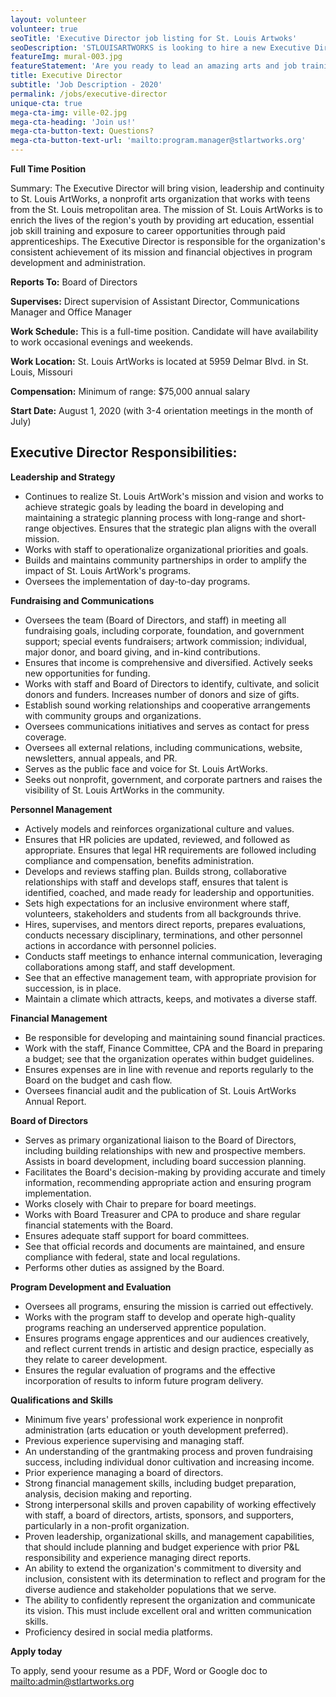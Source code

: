 ```yaml
---
layout: volunteer
volunteer: true
seoTitle: 'Executive Director job listing for St. Louis Artwoks'
seoDescription: 'STLOUISARTWORKS is looking to hire a new Executive Director. Apply today!'
featureImg: mural-003.jpg
featureStatement: 'Are you ready to lead an amazing arts and job training program?'
title: Executive Director
subtitle: 'Job Description - 2020'
permalink: /jobs/executive-director
unique-cta: true
mega-cta-img: ville-02.jpg
mega-cta-heading: 'Join us!'
mega-cta-button-text: Questions?
mega-cta-button-text-url: 'mailto:program.manager@stlartworks.org'
---
```


**Full Time Position**

Summary: The Executive Director will bring vision, leadership and continuity to St. Louis ArtWorks, a nonprofit arts organization that works with teens from the St. Louis metropolitan area. The mission of St. Louis ArtWorks is to enrich the lives of the region&#39;s youth by providing art education, essential job skill training and exposure to career opportunities through paid apprenticeships. The Executive Director is responsible for the organization&#39;s consistent achievement of its mission and financial objectives in program development and administration.

**Reports To:** Board of Directors

**Supervises:** Direct supervision of Assistant Director, Communications Manager and Office Manager

**Work Schedule:** This is a full-time position. Candidate will have availability to work occasional evenings and weekends.

**Work Location:** St. Louis ArtWorks is located at 5959 Delmar Blvd. in St. Louis, Missouri

**Compensation:** Minimum of range: $75,000 annual salary

**Start Date:** August 1, 2020 (with 3-4 orientation meetings in the month of July)

## Executive Director Responsibilities:

**Leadership and Strategy**

- Continues to realize St. Louis ArtWork&#39;s mission and vision and works to achieve strategic goals by leading the board in developing and maintaining a strategic planning process with long-range and short-range objectives. Ensures that the strategic plan aligns with the overall mission.
- Works with staff to operationalize organizational priorities and goals.
- Builds and maintains community partnerships in order to amplify the impact of St. Louis ArtWork&#39;s programs.
- Oversees the implementation of day-to-day programs.

**Fundraising and Communications**
- Oversees the team (Board of Directors, and staff) in meeting all fundraising goals, including corporate, foundation, and government support; special events fundraisers; artwork commission; individual, major donor, and board giving, and in-kind contributions.
- Ensures that income is comprehensive and diversified. Actively seeks new opportunities for funding.
- Works with staff and Board of Directors to identify, cultivate, and solicit donors and funders. Increases number of donors and size of gifts.
- Establish sound working relationships and cooperative arrangements with community groups and organizations.
- Oversees communications initiatives and serves as contact for press coverage.
- Oversees all external relations, including communications, website, newsletters, annual appeals, and PR.
- Serves as the public face and voice for St. Louis ArtWorks.
- Seeks out nonprofit, government, and corporate partners and raises the visibility of St. Louis ArtWorks in the community.

**Personnel Management**
- Actively models and reinforces organizational culture and values.
- Ensures that HR policies are updated, reviewed, and followed as appropriate. Ensures that legal HR requirements are followed including compliance and compensation, benefits administration.
- Develops and reviews staffing plan. Builds strong, collaborative relationships with staff and develops staff, ensures that talent is identified, coached, and made ready for leadership and opportunities.
- Sets high expectations for an inclusive environment where staff, volunteers, stakeholders and students from all backgrounds thrive.
- Hires, supervises, and mentors direct reports, prepares evaluations, conducts necessary disciplinary, terminations, and other personnel actions in accordance with personnel policies.
- Conducts staff meetings to enhance internal communication, leveraging collaborations among staff, and staff development.
- See that an effective management team, with appropriate provision for succession, is in place.
- Maintain a climate which attracts, keeps, and motivates a diverse staff.

**Financial Management**
- Be responsible for developing and maintaining sound financial practices.
- Work with the staff, Finance Committee, CPA and the Board in preparing a budget; see that the organization operates within budget guidelines.
- Ensures expenses are in line with revenue and reports regularly to the Board on the budget and cash flow.
- Oversees financial audit and the publication of St. Louis ArtWorks Annual Report.

**Board of Directors**
- Serves as primary organizational liaison to the Board of Directors, including building relationships with new and prospective members. Assists in board development, including board succession planning.
- Facilitates the Board&#39;s decision-making by providing accurate and timely information, recommending appropriate action and ensuring program implementation.
- Works closely with Chair to prepare for board meetings.
- Works with Board Treasurer and CPA to produce and share regular financial statements with the Board.
- Ensures adequate staff support for board committees.
- See that official records and documents are maintained, and ensure compliance with federal, state and local regulations.
- Performs other duties as assigned by the Board.

**Program Development and Evaluation**
- Oversees all programs, ensuring the mission is carried out effectively.
- Works with the program staff to develop and operate high-quality programs reaching an underserved apprentice population.
- Ensures programs engage apprentices and our audiences creatively, and reflect current trends in artistic and design practice, especially as they relate to career development.
- Ensures the regular evaluation of programs and the effective incorporation of results to inform future program delivery.

**Qualifications and Skills**
- Minimum five years&#39; professional work experience in nonprofit administration (arts education or youth development preferred).
- Previous experience supervising and managing staff.
- An understanding of the grantmaking process and proven fundraising success, including individual donor cultivation and increasing income.
- Prior experience managing a board of directors.
- Strong financial management skills, including budget preparation, analysis, decision making and reporting.
- Strong interpersonal skills and proven capability of working effectively with staff, a board of directors, artists, sponsors, and supporters, particularly in a non-profit organization.
- Proven leadership, organizational skills, and management capabilities, that should include planning and budget experience with prior P&amp;L responsibility and experience managing direct reports.
- An ability to extend the organization&#39;s commitment to diversity and inclusion, consistent with its determination to reflect and program for the diverse audience and stakeholder populations that we serve.
- The ability to confidently represent the organization and communicate its vision. This must include excellent oral and written communication skills.
- Proficiency desired in social media platforms.
 

**Apply today**

To apply, send yoour resume as a PDF, Word or Google doc to [mailto:admin@stlartworks.org](admin@stlartworks.org)

